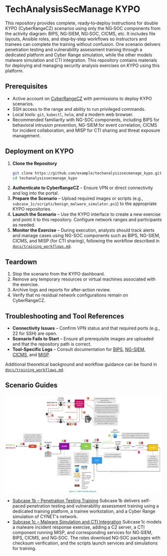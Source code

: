 # TechAnalysisSecManage KYPO

This repository provides complete, ready‑to‑deploy instructions for double KYPO (CyberRangeCZ) scenarios using only the NG‑SOC components from the activity diagram: BIPS, NG‑SIEM, NG‑SOC, CICMS, etc. It includes file layouts, Ansible roles, and step‑by‑step workflows so instructors and trainees can complete the training without confusion. One scenario delivers penetration testing and vulnerability assessment training through a dedicated platform and Cyber Range simulation, while the other models malware simulation and CTI integration. This repository contains materials for deploying and managing security analysis exercises on KYPO using this platform.

## Prerequisites

- Active account on [CyberRangeCZ](https://www.cyberrange.cz/) with permissions to deploy KYPO scenarios.
- SSH access to the range and ability to run privileged commands.
- Local tools: `git`, `kubectl`, `helm`, and a modern web browser.
- Recommended familiarity with NG-SOC components, including BIPS for behavioral intrusion prevention, NG-SIEM for event correlation, CICMS for incident collaboration, and MISP for CTI sharing and threat exposure management.

## Deployment on KYPO

1. **Clone the Repository**
   ```bash
   git clone https://github.com/example/techanalysissecmanage_kypo.git
   cd techanalysissecmanage_kypo
   ```
2. **Authenticate to CyberRangeCZ** – Ensure VPN or direct connectivity and log into the portal.
3. **Prepare the Scenario** – Upload required images or scripts (e.g., `subcase_1c/scripts/benign_malware_simulator.ps1`) to the appropriate KYPO repositories.
4. **Launch the Scenario** – Use the KYPO interface to create a new exercise and point it to this repository. Configure network ranges and participants as needed.
5. **Monitor the Exercise** – During execution, analysts should track alerts and manage cases using NG-SOC components such as BIPS, NG-SIEM, CICMS, and MISP (for CTI sharing), following the workflow described in [`docs/training_workflows.md`](docs/training_workflows.md).

## Teardown

1. Stop the scenario from the KYPO dashboard.
2. Remove any temporary resources or virtual machines associated with the exercise.
3. Archive logs and reports for after-action review.
4. Verify that no residual network configurations remain on CyberRangeCZ.

## Troubleshooting and Tool References

- **Connectivity Issues** – Confirm VPN status and that required ports (e.g., 22 for SSH) are open.
- **Scenario Fails to Start** – Ensure all prerequisite images are uploaded and that the repository path is correct.
- **Tool-Specific Logs** – Consult documentation for [BIPS](https://ngsoc.example.com/bips), [NG-SIEM](https://ngsoc.example.com/ng-siem), [CICMS](https://ngsoc.example.com/cicms), and [MISP](https://ngsoc.example.com/misp).

Additional theoretical background and workflow guidance can be found in [`docs/training_workflows.md`](docs/training_workflows.md).

## Scenario Guides

![Pilot CYNET](PUC%20-%20CYNET.png)

- [Subcase 1b – Penetration Testing Training](docs/subcase_1b_guide.md)
Subcase 1b delivers self-paced penetration testing and vulnerability assessment training using a dedicated training platform, a trainee workstation, and a Cyber Range simulation of CYNET's network.
- [Subcase 1c – Malware Simulation and CTI Integration](docs/subcase_1c_guide.md)
Subcase 1c models a malware incident response exercise, adding a C2 server, a CTI component running MISP, and corresponding services for NG‑SIEM, BIPS, CICMS, and NG‑SOC. The roles download NG‑SOC packages with checksum verification, and the scripts launch services and simulations for training.
